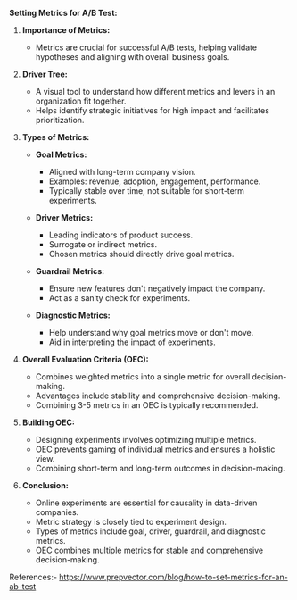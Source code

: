 **Setting Metrics for A/B Test:**

1. **Importance of Metrics:**
   - Metrics are crucial for successful A/B tests, helping validate hypotheses and aligning with overall business goals.

2. **Driver Tree:**
   - A visual tool to understand how different metrics and levers in an organization fit together.
   - Helps identify strategic initiatives for high impact and facilitates prioritization.

3. **Types of Metrics:**
   - **Goal Metrics:**
     - Aligned with long-term company vision.
     - Examples: revenue, adoption, engagement, performance.
     - Typically stable over time, not suitable for short-term experiments.

   - **Driver Metrics:**
     - Leading indicators of product success.
     - Surrogate or indirect metrics.
     - Chosen metrics should directly drive goal metrics.

   - **Guardrail Metrics:**
     - Ensure new features don't negatively impact the company.
     - Act as a sanity check for experiments.

   - **Diagnostic Metrics:**
     - Help understand why goal metrics move or don't move.
     - Aid in interpreting the impact of experiments.

4. **Overall Evaluation Criteria (OEC):**
   - Combines weighted metrics into a single metric for overall decision-making.
   - Advantages include stability and comprehensive decision-making.
   - Combining 3-5 metrics in an OEC is typically recommended.

5. **Building OEC:**
   - Designing experiments involves optimizing multiple metrics.
   - OEC prevents gaming of individual metrics and ensures a holistic view.
   - Combining short-term and long-term outcomes in decision-making.

6. **Conclusion:**
   - Online experiments are essential for causality in data-driven companies.
   - Metric strategy is closely tied to experiment design.
   - Types of metrics include goal, driver, guardrail, and diagnostic metrics.
   - OEC combines multiple metrics for stable and comprehensive decision-making.

References:-
https://www.prepvector.com/blog/how-to-set-metrics-for-an-ab-test
